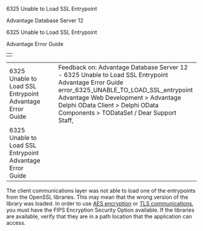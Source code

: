 6325 Unable to Load SSL Entrypoint




Advantage Database Server 12  

6325 Unable to Load SSL Entrypoint

Advantage Error Guide

|  |
| --- |
|  |

|  |  |  |  |  |
| --- | --- | --- | --- | --- |
| 6325 Unable to Load SSL Entrypoint  Advantage Error Guide |  |  | Feedback on: Advantage Database Server 12 - 6325 Unable to Load SSL Entrypoint Advantage Error Guide error\_6325\_UNABLE\_TO\_LOAD\_SSL\_entrypoint Advantage Web Development > Advantage Delphi OData Client > Delphi OData Components > TODataSet / Dear Support Staff, |  |
| 6325 Unable to Load SSL Entrypoint  Advantage Error Guide |  |  |  |  |

The client communications layer was not able to load one of the entrypoints from the OpenSSL libraries. This may mean that the wrong version of the library was loaded. In order to use [AES encryption](master_encryption.htm) or [TLS communications](master_communications_encryption.htm), you must have the FIPS Encryption Security Option available. If the libraries are available, verify that they are in a path location that the application can access.